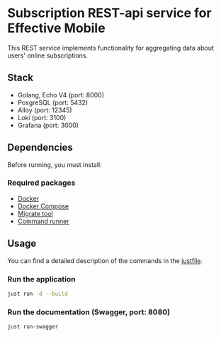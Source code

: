 # Subscription REST-api service for Effective Mobile

This REST service implements functionality for aggregating data about users' online subscriptions.

## Stack

- Golang, Echo V4 (port: 8000)
- PosgreSQL (port: 5432)
- Alloy (port: 12345)
- Loki (port: 3100)
- Grafana (port: 3000)

## Dependencies

Before running, you must install:

### Required packages

- [Docker](https://www.docker.com/)
- [Docker Compose](https://github.com/docker/compose)
- [Migrate tool](https://github.com/golang-migrate/migrate)
- [Command runner](https://github.com/casey/just)

## Usage

You can find a detailed description of the commands in the [justfile](./justfile).

### Run the application

```zsh
just run -d --build
```

### Run the documentation (Swagger, port: 8080)

```zsh
just run-swagger
```
